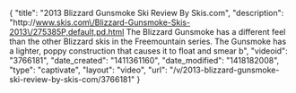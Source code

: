 {
    "title": "2013 Blizzard Gunsmoke Ski Review By Skis.com",
    "description": "http:\/\/www.skis.com\/Blizzard-Gunsmoke-Skis-2013\/275385P,default,pd.html  The Blizzard Gunsmoke has a different feel than the other Blizzard skis in the Freemountain series. The Gunsmoke has a lighter, poppy construction that causes it to float and smear b",
    "videoid": "3766181",
    "date_created": "1411361160",
    "date_modified": "1418182008",
    "type": "captivate",
    "layout": "video",
    "url": "\/v\/2013-blizzard-gunsmoke-ski-review-by-skis-com\/3766181"
}
